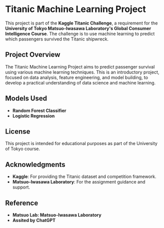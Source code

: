 # Titanic Machine Learning Project

This project is part of the **Kaggle Titanic Challenge**, a requirement for the **University of Tokyo Matsuo-Iwasawa Laboratory's Global Consumer Intelligence Course**. The challenge is to use machine learning to predict which passengers survived the Titanic shipwreck.

## Project Overview

The Titanic Machine Learning Project aims to predict passenger survival using various machine learning techniques. This is an introductory project, focused on data analysis, feature engineering, and model building, to develop a practical understanding of data science and machine learning.

## Models Used

- **Random Forest Classifier**
- **Logistic Regression**


## License

This project is intended for educational purposes as part of the University of Tokyo course.

## Acknowledgments

- **Kaggle**: For providing the Titanic dataset and competition framework.
- **Matsuo-Iwasawa Laboratory**: For the assignment guidance and support.

## Reference

- **Matsuo Lab: Matsuo-Iwasawa Laboratory**
- **Assited by ChatGPT**


